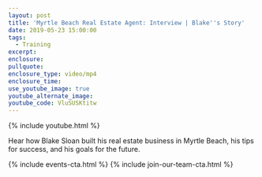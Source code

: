 ```yaml
---
layout: post
title: 'Myrtle Beach Real Estate Agent: Interview | Blake''s Story'
date: 2019-05-23 15:00:00
tags:
  - Training
excerpt:
enclosure:
pullquote:
enclosure_type: video/mp4
enclosure_time:
use_youtube_image: true
youtube_alternate_image:
youtube_code: VluSUSKtitw
---
```


{% include youtube.html %}

Hear how Blake Sloan built his real estate business in Myrtle Beach, his tips for success, and his goals for the future.

{% include events-cta.html %} {% include join-our-team-cta.html %}
